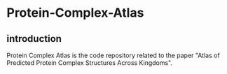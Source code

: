 # Protein-Complex-Atlas
## introduction
Protein Complex Atlas is the code repository related to the paper "Atlas of Predicted Protein Complex Structures Across Kingdoms".

